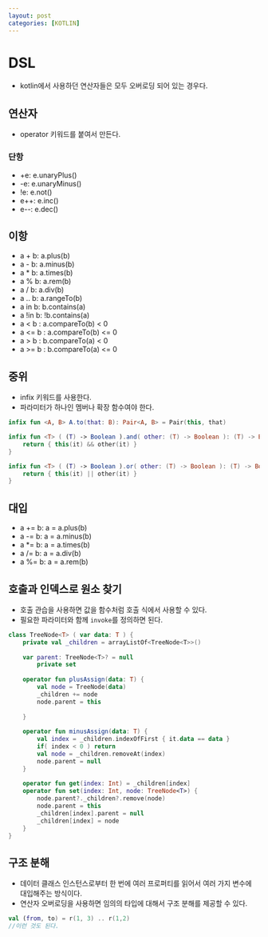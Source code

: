 ```yaml
---
layout: post
categories: [KOTLIN]
---
```



# DSL

- kotlin에서 사용하던 연산자들은 모두 오버로딩 되어 있는 경우다.

## 연산자
- operator 키워드를 붙여서 만든다.

### 단항
- +e: e.unaryPlus()
- -e: e.unaryMinus()
- !e: e.not()
- e++: e.inc()
- e--: e.dec()


## 이항
- a + b: a.plus(b)
- a - b: a.minus(b)
- a * b: a.times(b)
- a % b: a.rem(b)
- a / b: a.div(b)
- a .. b: a.rangeTo(b)
- a in b: b.contains(a)
- a !in b: !b.contains(a)
- a < b : a.compareTo(b) < 0
- a <= b : a.compareTo(b) <= 0
- a > b : b.compareTo(a) < 0
- a >= b : b.compareTo(a) <= 0


## 중위
- infix 키워드를 사용한다.
- 파라미터가 하나인 멤버나 확장 함수여야 한다.
```kotlin
infix fun <A, B> A.to(that: B): Pair<A, B> = Pair(this, that)

infix fun <T> ( (T) -> Boolean ).and( other: (T) -> Boolean ): (T) -> Boolean {
    return { this(it) && other(it) }
}

infix fun <T> ( (T) -> Boolean ).or( other: (T) -> Boolean ): (T) -> Boolean {
    return { this(it) || other(it) }
}
```


## 대입
- a += b: a = a.plus(b)
- a -= b: a = a.minus(b)
- a *= b: a = a.times(b)
- a /= b: a = a.div(b)
- a %= b: a = a.rem(b)

## 호출과 인덱스로 원소 찾기
- 호출 관습을 사용하면 값을 함수처럼 호출 식에서 사용할 수 있다.
- 필요한 파라미터와 함께 `invoke`를 정의하면 된다.
```kotlin
class TreeNode<T> ( var data: T ) {
    private val _children = arrayListOf<TreeNode<T>>()
    
    var parent: TreeNode<T>? = null
        private set
    
    operator fun plusAssign(data: T) {
        val node = TreeNode(data)
        _children += node
        node.parent = this
        
    } 
    
    operator fun minusAssign(data: T) {
        val index = _children.indexOfFirst { it.data == data }
        if( index < 0 ) return
        val node = _children.removeAt(index)
        node.parent = null
    }
    
    operator fun get(index: Int) = _children[index]
    operator fun set(index: Int, node: TreeNode<T>) {
        node.parent?._children?.remove(node)
        node.parent = this
        _children[index].parent = null
        _children[index] = node
    }
}

```

## 구조 분해

- 데이터 클래스 인스턴스로부터 한 번에 여러 프로퍼티를 읽어서 여러 가지 변수에 대입해주는 방식이다.
- 연산자 오버로딩을 사용하면 임의의 타입에 대해서 구조 분해를 제공할 수 있다.
```kotlin
val (from, to) = r(1, 3) .. r(1,2)
//이런 것도 된다.
```

